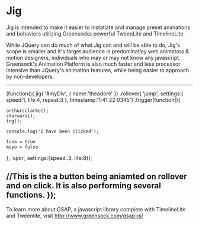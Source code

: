 Jig
===

Jig is intended to make it easier to instatiate and manage preset animations and behaviors utilizing Greensocks powerful TweenLite and TimelineLite.

While JQuery can do much of what Jig can and will be able to do, Jig's scope is smaller and it's target audience is predominatley web animators & motion designers, individuals who may or may not know any javascript. Greensock's Animation Platform is also much faster and less processor intensive than JQuery's animation features, while being easier to approach by non-developers.

--------------
(function(){
jig( '#myDiv', { name:'theadore' })
  .rollover( 'jump', settings:{ speed:1, life:4, repeat:3 }, timestamp:'1:41:22:0345')
  .trigger(function(){
  
    arthurcclarke();
    starwars();
    tng();
    
    console.log('I have been clicked');
    
    tuna = true
    mayo = false
    
  }, 'spin', settings:{speed:.3, life:8});

//This is the a button being aniamted on rollover and on click. It is also performing several functions.
});
--------------

To learn more about GSAP, a javascript library complete with TimelineLite and Tweenlite, visit http://www.greensock.com/gsap-js/
